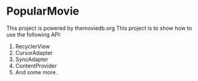 # PopularMovie
This project is powered by themoviedb.org
This project is to show how to use the following API:
1. RecyclerView
2. CursorAdapter
3. SyncAdapter
4. ContentProvider
5. And some more.
